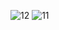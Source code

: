 ![12](https://github.com/kozh-k/lab1_ppois/assets/100913385/732c4874-d290-4cae-b125-1e1f1873616e)
![11](https://github.com/kozh-k/lab1_ppois/assets/100913385/1fbffc70-06df-491a-b72b-8b77cb3c0b64)
